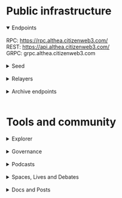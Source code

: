 # Public infrastructure 

<details open>
  <summary>Endpoints</summary>
  <br>
  RPC: <a href="https://rpc.althea.citizenweb3.com/">https://rpc.althea.citizenweb3.com/</a><br>
  REST: <a href="https://api.althea.citizenweb3.com/">https://api.althea.citizenweb3.com/</a><br>
  GRPC: <span title="GRPC" class="text-nowrap text-base text-primary hover:font-semibold cursor-pointer" text="grpc.althea.citizenweb3.com">grpc.althea.citizenweb3.com</span>
</details>
<br>
<details>
  <summary>Seed</summary>
c098c53e76d204cd843cec99855cf7febe4277bf@mainnet.seednode.citizenweb3.com:36656
</details>
<br>
<details>
  <summary>Relayers</summary>
</details>
<br>
<details>
  <summary>Archive endpoints</summary>
  <br>
  RPC: <a href="https://rpc.althea-archive.citizenweb3.com">https://rpc.althea-archive.citizenweb3.com</a><br>
  REST: <a href="https://api.althea-archive.citizenweb3.com/">https://api.althea-archive.citizenweb3.com</a><br>
  GRPC: <span title="GRPC" class="text-nowrap text-base text-primary hover:font-semibold cursor-pointer" text="grpc.althea-archive.citizenweb3.com">grpc.althea-archive.citizenweb3.com</span>
</details>
<br>

# Tools and community

<details>
  <summary>Explorer</summary>
  <a href="https://validatorinfo.com/networks">Validator Info</a><br>
</details>
<br>
<details>
  <summary>Governance</summary>
  <a href="https://www.mintscan.io/althea/validators/altheavaloper1m77eksxfz9q50qejnqf720sns7q0xtx8c4r6fm?sector=votes">Voting History</a><br>
</details>
<br>
<details>
  <summary>Podcasts</summary>
  <a href="https://www.citizenweb3.com/althea">Internet quality, mesh networks and the radio with Deborah Simpier </a><br>
  <a href="https://www.citizenweb3.com/altheajourney">Mesh Networks, Working Nights and Web3 with Althea core team</a><br>
</details>
<br>
<details>
  <summary>Spaces, Lives and Debates</summary>
  <a href="https://twitter.com/i/spaces/1nAJErYpbnOxL">Althea</a><br>
  <a href="https://x.com/i/spaces/1mrGmMdmPvgGy">Citizen Web3 on ALthea</a><br>
</details>
<br>
<details>
  <summary>Docs and Posts</summary>
  <a href=""></a><br>
</details>
